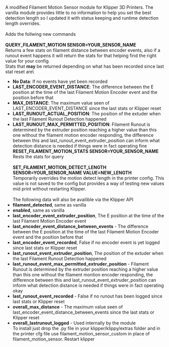A modified Filament Motion Sensor module for Klipper 3D Printers. The vanilla module provides little to no information to help you set the best detection length so I updated it with status keeping and runtime detection length overrides.\
\
Adds the follwing new commands\
\
**QUERY_FILAMENT_MOTION SENSOR=YOUR_SENSOR_NAME**\
Returns a few stats on filament distance between encoder events, also if a runout event happens it will return the stats for that helping find the right value for your config.\
Stats that **may** be returned depending on what has been recorded since last stat reset are\
- **No Data**: If no events have yet been recorded
- **LAST_ENCODER_EVENT_DISTANCE**:  The difference between the E position at the time of the last Filament Motion Encoder event and the position before that
- **MAX_DISTANCE**: The maximum value seen of LAST_ENCODER_EVENT_DISTANCE since the last stats or Klipper reset
- **LAST_RUNOUT_ACTUAL_POSITION**: The position of the extuder when the last Filament Runout Detection happened
- **LAST_RUNOUT_MAX_PERMITTED_POSITION**: Filament Runout is determined by the extruder position reaching a higher value than this one without the filament motion encoder responding, the difference between this and last_runout_event_extruder_position can inform what detection distance is needed if things were in fact operating fine
\
**RESET_FILAMENT_MOTION_STATS SENSOR=YOUR_SENSOR_NAME**\
Rests the stats for query\
\
**SET_FILAMENT_MOTION_DETECT_LENGTH SENSOR=YOUR_SENSOR_NAME VALUE=NEW_LENGTH**\
Temporarily overrides the motion detect length in the printer config. This value is not saved to the config but provides a way of testing new values mid print without restarting Klipper.\
\
The following data will also be availible via the Klipper API
- **filament_detected**, same as vanilla
- **enabled**, same as vanilla
- **last_encoder_event_extruder_position**, The E position at the time of the last Filament Motion Encoder event
- **last_encoder_event_distance_between_events** - The difference between the E position at the time of the last Filament Motion Encoder event and the position before that
- **last_encoder_event_recorded**, False if no encoder event is yet logged since last stats or Klipper reset
- **last_runout_event_extruder_position**, The position of the extuder when the last Filament Runout Detection happened
- **last_runout_event_max_permitted_extruder_position** - Filament Runout is determined by the extruder position reaching a higher value than this one without the filament montion encoder responding, the difference between this and last_runout_event_extruder_position can inform what detection distance is needed if things were in fact operating okay
- **last_runout_event_recorded** - False if no runout has been logged since last stats or Klipper reset
- **overall_max_distance** - The maximum value seen of last_encoder_event_distance_between_events since the last stats or Klipper reset
- **overall_lastrunout_logged** - Used internally by the module
\
To install just drop the .py file in your klipper/klippy/extras folder and in the printer cfg file use filament_motion_sensor_custom in place of filament_motion_sensor. Restart klipper
